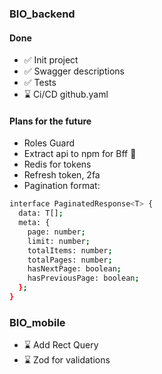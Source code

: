 ### BIO_backend

#### Done

- ✅ Init project
- ✅ Swagger descriptions
- ✅ Tests
- ⌛ Ci/CD github.yaml

#### Plans for the future

- Roles Guard
- Extract api to npm for Bff 🤔
- Redis for tokens
- Refresh token, 2fa
- Pagination format:

```bash
interface PaginatedResponse<T> {
  data: T[];
  meta: {
    page: number;
    limit: number;
    totalItems: number;
    totalPages: number;
    hasNextPage: boolean;
    hasPreviousPage: boolean;
  };
}
```

### BIO_mobile

- ⌛ Add Rect Query
- ⌛ Zod for validations